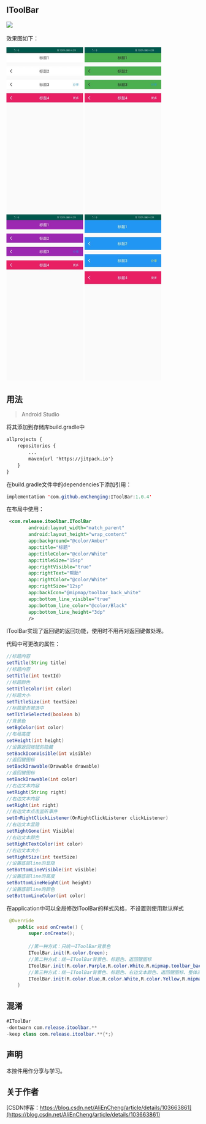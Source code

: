 IToolBar
-
[![](https://jitpack.io/v/enChenging/IToolBar.svg)](https://jitpack.io/#enChenging/IToolBar)

效果图如下：

<div align="left" >
	<img src="https://github.com/enChenging/IToolBar/blob/master/screenshot/screen.jpg" width="200">
	<img src="https://github.com/enChenging/IToolBar/blob/master/screenshot/screen2.jpg" width="200">
	<img src="https://github.com/enChenging/IToolBar/blob/master/screenshot/screen3.jpg" width="200">
	<img src="https://github.com/enChenging/IToolBar/blob/master/screenshot/screen4.jpg" width="200">
</div>

## 用法

>Android Studio

将其添加到存储库build.gradle中
```xml
allprojects {
    repositories {
      	...
        maven{url 'https://jitpack.io'}
    }
}
```
 在build.gradle文件中的dependencies下添加引用：
	
```java
implementation 'com.github.enChenging:IToolBar:1.0.4'
```

在布局中使用：
```xml
 <com.release.itoolbar.IToolBar
        android:layout_width="match_parent"
        android:layout_height="wrap_content"
        app:background="@color/Amber"
        app:title="标题"
        app:titleColor="@color/White"
        app:titleSize="15sp"
        app:rightVisible="true"
        app:rightText="帮助"
        app:rightColor="@color/White"
        app:rightSize="12sp"
        app:backIcon="@mipmap/toolbar_back_white"
        app:bottom_line_visible="true"
        app:bottom_line_color="@color/Black"
        app:bottom_line_height="3dp"
        />
```
IToolBar实现了返回键的返回功能，使用时不用再对返回键做处理。

代码中可更改的属性：
```java
//标题内容
setTitle(String title)
//标题内容
setTitle(int textId)
//标题颜色
setTitleColor(int color）
//标题大小
setTitleSize(int textSize)
//标题是否被选中
setTitleSelected(boolean b)
//背景色
setBgColor(int color)
//布局高度
setHeight(int height)
//设置返回按钮的隐藏
setBackIconVisible(int visible)
//返回键图标
setBackDrawable(Drawable drawable)
//返回键图标
setBackDrawable(int color)
//右边文本内容
setRight(String right)
//右边文本内容
setRight(int right)
//右边文本点击监听事件
setOnRightClickListener(OnRightClickListener clickListener)
//右边文本显隐
setRightGone(int Visible)
//右边文本颜色
setRightTextColor(int color)
//右边文本大小
setRightSize(int textSize)
//设置底部line的显隐
setBottomLineVisible(int visible)
//设置底部line的高度
setBottomLineHeight(int height)
//设置底部line的颜色
setBottomLineColor(int color)
```

在application中可以全局修改IToolBar的样式风格，不设置则使用默认样式
```java
 @Override
    public void onCreate() {
        super.onCreate();

        //第一种方式：只统一IToolBar背景色
        IToolBar.init(R.color.Green);
        //第二种方式：统一IToolBar背景色、标题色、返回键图标
        IToolBar.init(R.color.Purple,R.color.White,R.mipmap.toolbar_back_white);
        //第三种方式：统一IToolBar背景色、标题色、右边文本颜色、返回键图标、整体高度
        IToolBar.init(R.color.Blue,R.color.White,R.color.Yellow,R.mipmap.toolbar_back_white,120);
    }
```


## 混淆

```java
#IToolBar
-dontwarn com.release.itoolbar.**
-keep class com.release.itoolbar.**{*;}

```

声明
-
本控件用作分享与学习。

关于作者
-
[CSDN博客：https://blog.csdn.net/AliEnCheng/article/details/103663861](https://blog.csdn.net/AliEnCheng/article/details/103663861)





